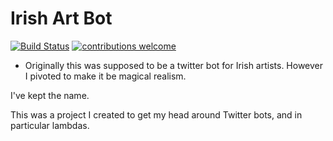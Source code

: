 # Irish Art Bot

[![Build Status](https://travis-ci.org/veekaybee/soviet-art-bot.svg?branch=master)](https://travis-ci.org/springcoil/irish-art-bot) 
[![contributions welcome](https://img.shields.io/badge/contributions-welcome-brightgreen.svg?style=flat)](https://github.com/dwyl/esta/issues)

- Originally this was supposed to be a twitter bot for Irish artists.
However I pivoted to make it be magical realism. 

I've kept the name.

This was a project I created to get my head around Twitter bots, and in particular 
lambdas. 



